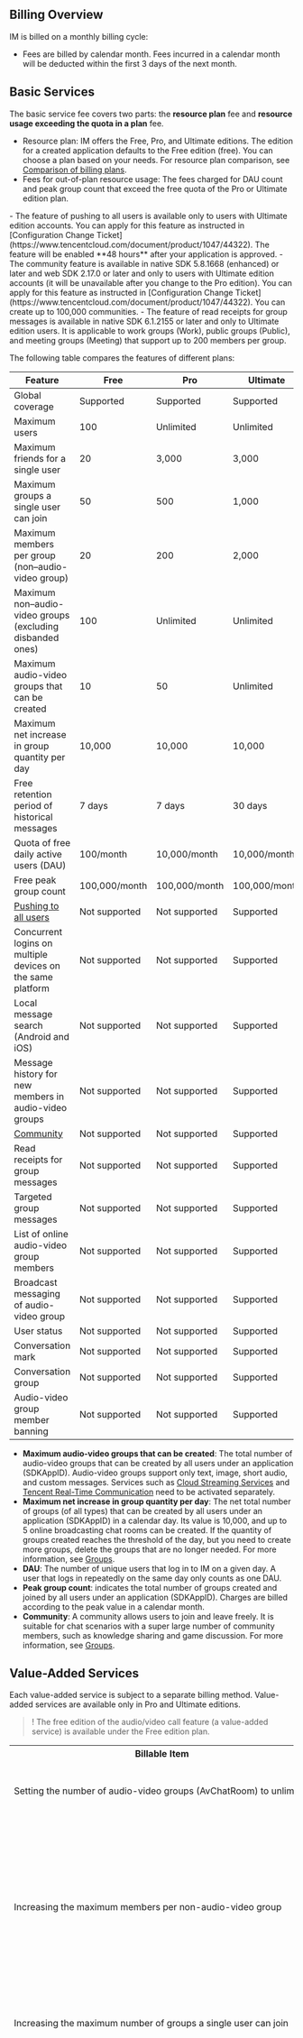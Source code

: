 ## Billing Overview
IM is billed on a monthly billing cycle:
- Fees are billed by calendar month. Fees incurred in a calendar month will be deducted within the first 3 days of the next month.


## Basic Services
The basic service fee covers two parts: the **resource plan** fee and **resource usage exceeding the quota in a plan** fee.
- Resource plan: IM offers the Free, Pro, and Ultimate editions. The edition for a created application defaults to the Free edition (free). You can choose a plan based on your needs. For resource plan comparison, see [Comparison of billing plans](#tc).
- Fees for out-of-plan resource usage: The fees charged for DAU count and peak group count that exceed the free quota of the Pro or Ultimate edition plan.


<dx-alert infotype="explain" title="Notes:">
- The feature of pushing to all users is available only to users with Ultimate edition accounts. You can apply for this feature as instructed in [Configuration Change Ticket](https://www.tencentcloud.com/document/product/1047/44322). The feature will be enabled **48 hours** after your application is approved.
- The community feature is available in native SDK 5.8.1668 (enhanced) or later and web SDK 2.17.0 or later and only to users with Ultimate edition accounts (it will be unavailable after you change to the Pro edition). You can apply for this feature as instructed in [Configuration Change Ticket](https://www.tencentcloud.com/document/product/1047/44322). You can create up to 100,000 communities.
- The feature of read receipts for group messages is available in native SDK 6.1.2155 or later and only to Ultimate edition users. It is applicable to work groups (Work), public groups (Public), and meeting groups (Meeting) that support up to 200 members per group.
</dx-alert>

[](id:tc)
The following table compares the features of different plans:

| Feature | Free | Pro | Ultimate|
| ----------------- |---------- |----------------- | ------------------- |
| Global coverage | Supported | Supported | Supported |
| Maximum users | 100 | Unlimited | Unlimited |
| Maximum friends for a single user | 20 | 3,000 | 3,000 |
| Maximum groups a single user can join | 50 | 500 | 1,000 |
| Maximum members per group (non–audio-video group) | 20 | 200 |  2,000 |
| Maximum non–audio-video groups (excluding disbanded ones) | 100 | Unlimited | Unlimited |
| Maximum audio-video groups that can be created    | 10        | 50          | Unlimited             |
| Maximum net increase in group quantity per day | 10,000 | 10,000 | 10,000 |
| Free retention period of historical messages | 7 days | 7 days | 30 days |
| Quota of free daily active users (DAU) | 100/month | 10,000/month | 10,000/month |
| Free peak group count | 100,000/month | 100,000/month | 100,000/month |
| [Pushing to all users](https://intl.cloud.tencent.com/document/product/1047/37165) | Not supported | Not supported |Supported|
| Concurrent logins on multiple devices on the same platform | Not supported | Not supported |Supported |
| Local message search (Android and iOS) | Not supported | Not supported |Supported |
| Message history for new members in audio-video groups | Not supported | Not supported |Supported |
| [Community](https://intl.cloud.tencent.com/document/product/1047/33529)   | Not supported | Not supported |Supported|
| Read receipts for group messages  | Not supported | Not supported | Supported |
|Targeted group messages | Not supported | Not supported| Supported|
| List of online audio-video group members | Not supported | Not supported | Supported |
| Broadcast messaging of audio-video group   | Not supported | Not supported| Supported |
| User status      | Not supported | Not supported | Supported |
| Conversation mark  | Not supported | Not supported | Supported |
| Conversation group | Not supported | Not supported | Supported |
|Audio-video group member banning | Not supported |Not supported | Supported  |



- **Maximum audio-video groups that can be created**: The total number of audio-video groups that can be created by all users under an application (SDKAppID). Audio-video groups support only text, image, short audio, and custom messages. Services such as [Cloud Streaming Services](https://intl.cloud.tencent.com/document/product/267) and [Tencent Real-Time Communication](https://intl.cloud.tencent.com/document/product/647) need to be activated separately.
- **Maximum net increase in group quantity per day**: The net total number of groups (of all types) that can be created by all users under an application (SDKAppID) in a calendar day. Its value is 10,000, and up to 5 online broadcasting chat rooms can be created. If the quantity of groups created reaches the threshold of the day, but you need to create more groups, delete the groups that are no longer needed. For more information, see [Groups](https://intl.cloud.tencent.com/document/product/1047/33529).
- **DAU**: The number of unique users that log in to IM on a given day. A user that logs in repeatedly on the same day only counts as one DAU.
- **Peak group count**: indicates the total number of groups created and joined by all users under an application (SDKAppID). Charges are billed according to the peak value in a calendar month.
- **Community**: A community allows users to join and leave freely. It is suitable for chat scenarios with a super large number of community members, such as knowledge sharing and game discussion. For more information, see [Groups](https://intl.cloud.tencent.com/document/product/1047/33529).


## Value-Added Services
Each value-added service is subject to a separate billing method. Value-added services are available only in Pro and Ultimate editions.

> ! The free edition of the audio/video call feature (a value-added service) is available under the Free edition plan.

<table>
     <tr>
         <th nowrap="nowrap">Billable Item</th>  
         <th>Description</th> 
     </tr>
	 <tr>   
	     <td nowrap="nowrap">Setting the number of audio-video groups (AvChatRoom) to unlimited</td>   
	     <td>Applies to all users under an application (SDKAppID).</td>   
     </tr> 
	 <tr>   
	     <td>Increasing the maximum members per non-audio-video group</td>   
	     <td>Applies to all groups under an application (SDKAppID). Different group types have different member limits. For more information, see <a href="https://www.tencentcloud.com/zh/document/product/1047/33515#.E7.BE.A4.E7.BB.84.E5.8A.9F.E8.83.BD">Group Features</a>.</td>   
     </tr> 
	 <tr>   
	     <td>Increasing the maximum number of groups a single user can join</td>   
	     <td>Applies to all users under an application (SDKAppID).</td>   
     </tr> 
	 <tr>   
	     <td>Extending the retention period of historical messages</td>   
	     <td>Applies to a single application (SDKAppID).<br>While this service supports extending the retention periods of text, image, short audio, short video, file, and custom messages, specific message types supported vary by SDK version. For more information, see <a href="https://intl.cloud.tencent.com/document/product/1047/33524">Message Storage</a>. You can extend the retention period to up to 360 days in the <a href="https://console.cloud.tencent.com/im">console</a>.</td>  
   </tr> 
	 <tr>
	 <td>Audio/video call feature</td>
	 <td><li><b>It is currently in beta, with a 60-day free edition provided. </b></li><li>It applies to an individual application (SDKAppID) and supports status display, multi-client login, and cutting in a group call. The <b>free edition</b> of the audio/video call feature provides all feature items. For more details, see <a href="">Audio/video call feature details</a>.</li></td>
	 </tr>
</table>


Audio/video call feature details:

| Feature                  | Free Edition            |
| :---------------------- | :---------------- |
| Audio/video call          | Supported              |
| Complete chat UI         | Supported              |
| Call status display        | Supported              |
| Calling notification        | Supported             |
| Floating window for call   | Supported              |
| Custom calling ringtone          | Supported              |
| Call launching/answering/rejecting/hanging up | Supported              |
| Group call                | Supported              |
| Launching/Cutting in a group call   | Supported              |
| Switch from video call to audio call    | Supported              |
| AI-based noise reduction                | Supported              |
| Outdoor calls optimization         | Supported              |
| Platform                | iOS, Android, Web |

<dx-alert infotype="explain" title="Notes:">

- A value-added service applies to the application (SDKAppID) bound only. To upgrade the services for multiple applications (SDKAppID), handle them one by one.
- Increasing the maximum members per group:
   - Different group types have different member limits. For more information, see [Group Features](https://www.tencentcloud.com/zh/document/product/1047/33515#.E7.BE.A4.E7.BB.84.E5.8A.9F.E8.83.BD).
   - After you purchase the [Increasing the max members per group](https://www.tencentcloud.com/document/product/1047/34577) service or upgrade your plan, call [RESTful API](https://intl.cloud.tencent.com/document/product/1047/34962) to update the group member limits before adjusting the member limits of existing non-audio-video groups.
- Extending the retention period of historical messages: The service supports extending the retention period of text, image, short audio, short video, file and custom messages, but specific message types supported vary by SDK version. For more information, see [Message Storage](https://intl.cloud.tencent.com/document/product/1047/33524). Since this service requires additional resources, fees will be charged by month from the month the service is activated. We recommend you activate the service at a proper time.
- **Audio/video call feature**:
  - **The Audio/video call feature is currently in beta, with a 60-day free edition provided**.
  - It is implemented based on IM and TRTC services. Therefore, the TRTC service will be activated and applications created for you by default if you enable this feature.
  - Its free edition **only grants you the right to use the free edition free of charge. Your calls launched via this feature will be charged as stated in [Billing of TRTC Basic Services](https://www.tencentcloud.com/zh/document/product/647/42734), and relevant IM services will be charged as stated in [Billing Overview](https://www.tencentcloud.com/zh/document/product/1047/34349) of IM**.
    </dx-alert>


## References
- [Pricing](https://intl.cloud.tencent.com/document/product/1047/34350)
- [Purchase Guide](https://intl.cloud.tencent.com/document/product/1047/34351)